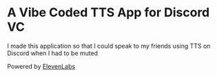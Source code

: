 # A Vibe Coded TTS App for Discord VC

I made this application so that I could speak to my friends using TTS on Discord when I had to be muted

Powered by [ElevenLabs](https://elevenlabs.io/)
